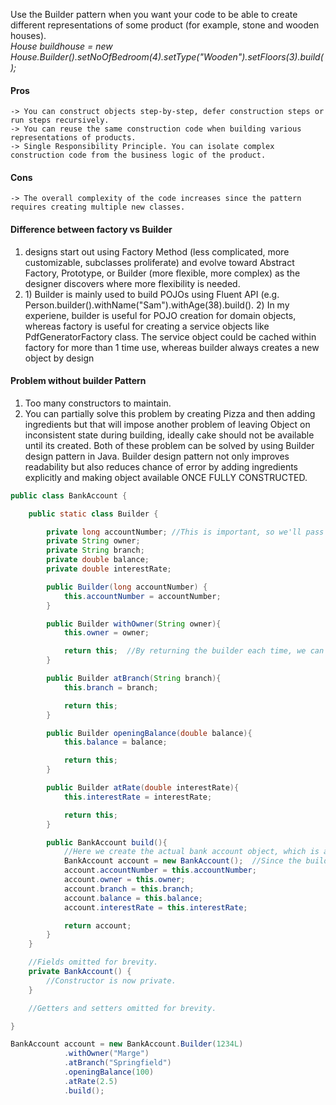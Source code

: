 Use the Builder pattern when you want your code to be able to create different representations of some product (for example, stone and wooden houses). <br/>
<i>House buildhouse = new House.Builder().setNoOfBedroom(4).setType("Wooden").setFloors(3).build();</i>

#### Pros 
	-> You can construct objects step-by-step, defer construction steps or run steps recursively.
	-> You can reuse the same construction code when building various representations of products.
 	-> Single Responsibility Principle. You can isolate complex construction code from the business logic of the product.

#### Cons
	-> The overall complexity of the code increases since the pattern requires creating multiple new classes.

#### Difference between factory vs Builder
<ol>
	<li> designs start out using Factory Method (less complicated, more customizable, subclasses proliferate) and evolve toward Abstract Factory, Prototype, or Builder (more flexible, more complex) as the designer discovers where more flexibility is needed. </li>
	<li> 1) Builder is mainly used to build POJOs using Fluent API (e.g. Person.builder().withName("Sam").withAge(38).build(). 2) In my experiene, builder is useful for POJO creation for domain objects, whereas factory is useful for creating a service objects like PdfGeneratorFactory class. The service object could be cached within factory for more than 1 time use, whereas builder always creates a new object by design
	    </li>
</ol>

#### Problem without builder Pattern
<ol>	 
	<li> Too many constructors to maintain. </li>
	<li> You can partially solve this problem by creating Pizza and then adding
	ingredients but that will impose another problem of leaving Object on
	inconsistent state during building, ideally cake should not be available until its created.
	Both of these problem can be solved by using Builder design pattern in Java. 
	Builder design pattern not only improves readability but also reduces chance of error by adding ingredients 
	explicitly and making object available ONCE FULLY CONSTRUCTED. </li>
</ol>


~~~java
public class BankAccount {

    public static class Builder {

        private long accountNumber; //This is important, so we'll pass it to the constructor.
        private String owner;
        private String branch;
        private double balance;
        private double interestRate;

        public Builder(long accountNumber) {
            this.accountNumber = accountNumber;
        }

        public Builder withOwner(String owner){
            this.owner = owner;

            return this;  //By returning the builder each time, we can create a fluent interface.
        }

        public Builder atBranch(String branch){
            this.branch = branch;

            return this;
        }

        public Builder openingBalance(double balance){
            this.balance = balance;

            return this;
        }

        public Builder atRate(double interestRate){
            this.interestRate = interestRate;

            return this;
        }

        public BankAccount build(){
            //Here we create the actual bank account object, which is always in a fully initialised state when it's returned.
            BankAccount account = new BankAccount();  //Since the builder is in the BankAccount class, we can invoke its private constructor.
            account.accountNumber = this.accountNumber;
            account.owner = this.owner;
            account.branch = this.branch;
            account.balance = this.balance;
            account.interestRate = this.interestRate;

            return account;
        }
    }

    //Fields omitted for brevity.
    private BankAccount() {
        //Constructor is now private.
    }

    //Getters and setters omitted for brevity.

}
~~~
~~~java
BankAccount account = new BankAccount.Builder(1234L)
            .withOwner("Marge")
            .atBranch("Springfield")
            .openingBalance(100)
            .atRate(2.5)
            .build();
~~~
